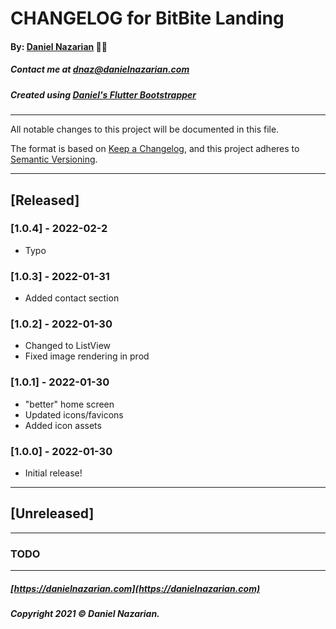 # CHANGELOG for BitBite Landing
#### By: [Daniel Nazarian](https://danielnazarian) 🐧👹
##### Contact me at <dnaz@danielnazarian.com>
##### Created using [Daniel's Flutter Bootstrapper](https://github.com/Dan-Incorporated/bitbite_landing)

-------------------------------------------------------

All notable changes to this project will be documented in this file.

The format is based on [Keep a Changelog](https://keepachangelog.com/en/1.0.0/), and this project
adheres to [Semantic Versioning](https://semver.org/spec/v2.0.0.html).

-------------------------------------------------------

## [Released]

### [1.0.4] - 2022-02-2
- Typo


### [1.0.3] - 2022-01-31
- Added contact section


### [1.0.2] - 2022-01-30
- Changed to ListView
- Fixed image rendering in prod


### [1.0.1] - 2022-01-30
- "better" home screen
- Updated icons/favicons
- Added icon assets


### [1.0.0] - 2022-01-30
- Initial release!


-------------------------------------------------------

## [Unreleased]

-------------------------------------------------------
### TODO



-------------------------------------------------------
##### [https://danielnazarian.com](https://danielnazarian.com)
##### Copyright 2021 © Daniel Nazarian.
